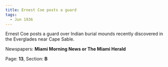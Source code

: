 ```yaml
---  
title: Ernest Coe posts a guard  
tags:  
  - Jun 1936  
---  
```

  
Ernest Coe posts a guard over Indian burial mounds recently discovered in the Everglades near Cape Sable.  
  
Newspapers: **Miami Morning News or The Miami Herald**  
  
Page: **13**, Section: **B** 
